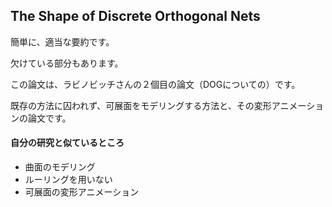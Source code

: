 ## The Shape of Discrete Orthogonal Nets
簡単に、適当な要約です。

欠けている部分もあります。

この論文は、ラビノビッチさんの２個目の論文（DOGについての）です。

既存の方法に囚われず、可展面をモデリングする方法と、その変形アニメーションの論文です。

#### 自分の研究と似ているところ
 - 曲面のモデリング
 - ルーリングを用いない
 - 可展面の変形アニメーション
